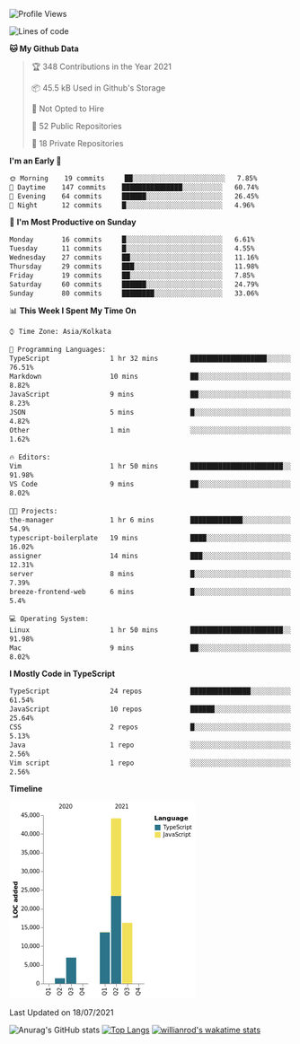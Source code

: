 <!--START_SECTION:waka-->
![Profile Views](http://img.shields.io/badge/Profile%20Views-1-blue)

![Lines of code](https://img.shields.io/badge/From%20Hello%20World%20I%27ve%20Written-82541%20lines%20of%20code-blue)

**🐱 My Github Data** 

> 🏆 348 Contributions in the Year 2021
 > 
> 📦 45.5 kB Used in Github's Storage 
 > 
> 🚫 Not Opted to Hire
 > 
> 📜 52 Public Repositories 
 > 
> 🔑 18 Private Repositories  
 > 
**I'm an Early 🐤** 

```text
🌞 Morning    19 commits     ██░░░░░░░░░░░░░░░░░░░░░░░   7.85% 
🌆 Daytime    147 commits    ███████████████░░░░░░░░░░   60.74% 
🌃 Evening    64 commits     ██████░░░░░░░░░░░░░░░░░░░   26.45% 
🌙 Night      12 commits     █░░░░░░░░░░░░░░░░░░░░░░░░   4.96%

```
📅 **I'm Most Productive on Sunday** 

```text
Monday       16 commits     █░░░░░░░░░░░░░░░░░░░░░░░░   6.61% 
Tuesday      11 commits     █░░░░░░░░░░░░░░░░░░░░░░░░   4.55% 
Wednesday    27 commits     ██░░░░░░░░░░░░░░░░░░░░░░░   11.16% 
Thursday     29 commits     ███░░░░░░░░░░░░░░░░░░░░░░   11.98% 
Friday       19 commits     ██░░░░░░░░░░░░░░░░░░░░░░░   7.85% 
Saturday     60 commits     ██████░░░░░░░░░░░░░░░░░░░   24.79% 
Sunday       80 commits     ████████░░░░░░░░░░░░░░░░░   33.06%

```


📊 **This Week I Spent My Time On** 

```text
⌚︎ Time Zone: Asia/Kolkata

💬 Programming Languages: 
TypeScript               1 hr 32 mins        ███████████████████░░░░░░   76.51% 
Markdown                 10 mins             ██░░░░░░░░░░░░░░░░░░░░░░░   8.82% 
JavaScript               9 mins              ██░░░░░░░░░░░░░░░░░░░░░░░   8.23% 
JSON                     5 mins              █░░░░░░░░░░░░░░░░░░░░░░░░   4.82% 
Other                    1 min               ░░░░░░░░░░░░░░░░░░░░░░░░░   1.62%

🔥 Editors: 
Vim                      1 hr 50 mins        ███████████████████████░░   91.98% 
VS Code                  9 mins              ██░░░░░░░░░░░░░░░░░░░░░░░   8.02%

🐱‍💻 Projects: 
the-manager              1 hr 6 mins         █████████████░░░░░░░░░░░░   54.9% 
typescript-boilerplate   19 mins             ████░░░░░░░░░░░░░░░░░░░░░   16.02% 
assigner                 14 mins             ███░░░░░░░░░░░░░░░░░░░░░░   12.31% 
server                   8 mins              █░░░░░░░░░░░░░░░░░░░░░░░░   7.39% 
breeze-frontend-web      6 mins              █░░░░░░░░░░░░░░░░░░░░░░░░   5.4%

💻 Operating System: 
Linux                    1 hr 50 mins        ███████████████████████░░   91.98% 
Mac                      9 mins              ██░░░░░░░░░░░░░░░░░░░░░░░   8.02%

```

**I Mostly Code in TypeScript** 

```text
TypeScript               24 repos            ███████████████░░░░░░░░░░   61.54% 
JavaScript               10 repos            ██████░░░░░░░░░░░░░░░░░░░   25.64% 
CSS                      2 repos             █░░░░░░░░░░░░░░░░░░░░░░░░   5.13% 
Java                     1 repo              ░░░░░░░░░░░░░░░░░░░░░░░░░   2.56% 
Vim script               1 repo              ░░░░░░░░░░░░░░░░░░░░░░░░░   2.56%

```


**Timeline**

![Chart not found](https://raw.githubusercontent.com/wise-introvert/wise-introvert/master/charts/bar_graph.png) 


 Last Updated on 18/07/2021
<!--END_SECTION:waka-->
![Anurag's GitHub stats](https://github-readme-stats.vercel.app/api?username=wise-introvert&count_private=true&show_icons=true)
[![Top Langs](https://github-readme-stats.vercel.app/api/top-langs/?username=wise-introvert&langs_count=10)](https://github.com/anuraghazra/github-readme-stats)
[![willianrod's wakatime stats](https://github-readme-stats.vercel.app/api/wakatime?username=wiseintrovert)](https://github.com/anuraghazra/github-readme-stats)
